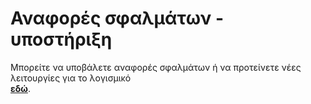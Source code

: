 
# Αναφορές σφαλμάτων - υποστήριξη

Μπορείτε να υποβάλετε αναφορές σφαλμάτων ή να προτείνετε νέες λειτουργίες για
το λογισμικό  
**[εδώ](https://github.com/Protonotarios/get-tweets/issues)**.